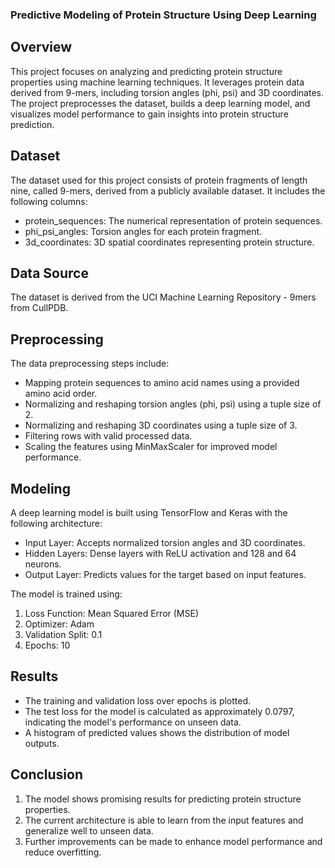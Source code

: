 ### Predictive Modeling of Protein Structure Using Deep Learning


## Overview
This project focuses on analyzing and predicting protein structure properties using machine learning techniques. It leverages protein data derived from 9-mers, including torsion angles (phi, psi) and 3D coordinates. The project preprocesses the dataset, builds a deep learning model, and visualizes model performance to gain insights into protein structure prediction.

## Dataset
The dataset used for this project consists of protein fragments of length nine, called 9-mers, derived from a publicly available dataset. It includes the following columns:
- protein_sequences: The numerical representation of protein sequences.
- phi_psi_angles: Torsion angles for each protein fragment.
- 3d_coordinates: 3D spatial coordinates representing protein structure.

## Data Source
The dataset is derived from the UCI Machine Learning Repository - 9mers from CullPDB.

## Preprocessing
The data preprocessing steps include:
- Mapping protein sequences to amino acid names using a provided amino acid order.
- Normalizing and reshaping torsion angles (phi, psi) using a tuple size of 2.
- Normalizing and reshaping 3D coordinates using a tuple size of 3.
- Filtering rows with valid processed data.
- Scaling the features using MinMaxScaler for improved model performance.


## Modeling
A deep learning model is built using TensorFlow and Keras with the following architecture:
- Input Layer: Accepts normalized torsion angles and 3D coordinates.
- Hidden Layers: Dense layers with ReLU activation and 128 and 64 neurons.
- Output Layer: Predicts values for the target based on input features.

The model is trained using:
1. Loss Function: Mean Squared Error (MSE)
2. Optimizer: Adam
3. Validation Split: 0.1
4. Epochs: 10

## Results
- The training and validation loss over epochs is plotted.
- The test loss for the model is calculated as approximately 0.0797, indicating the model's performance on unseen data.
- A histogram of predicted values shows the distribution of model outputs.


## Conclusion
1. The model shows promising results for predicting protein structure properties.
2. The current architecture is able to learn from the input features and generalize well to unseen data.
3. Further improvements can be made to enhance model performance and reduce overfitting.
